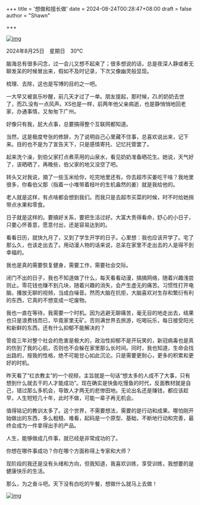 +++
title = '想做和擅长做'
date = 2024-08-24T00:28:47+08:00
draft = false
author = "Shawn"


+++

[
![img](https://oss.metamind.eu.org/202408251018019.jpg)](https://oss.metamind.eu.org/202408251018019.jpg)

2024年8月25日　星期日　30℃



脑海总有很多闪念，过一会儿又想不起来了；很多想说的话，总是夜深人静或者无聊发呆的时候冒出来，假如不及时记录，下次又像幽灵般显现。

梳理、去除，这也是写博的目的之一吧。

一大早又被哀乐吵醒，前几天才过了一单。朋友提起，那时候，ZL的奶奶去世了，而ZL没有一点风声。XS也是一样，前两年他父亲病逝，也是静悄悄地回老家，办通事情，又匆匆下广州。

好像只有我，屁大点事，总要搞得整个互联网都知道。

当然，这是极度夸张的修辞，为了说明自己心里藏不住事，总喜欢说出来，记下来。目的也不是为了宣告天下，只是感情寄托、记忆托管罢了。

起来洗个澡，到伯父家打点煮茶用的山泉水，看见奶奶准备晒花生。她说，天气好了，该晒晒了，再晚些，伯父家的地又没空了吧。

转头又对我说，摘了一些玉米给你，吃完地里还有。你去超市买姜吃干啥？我地里很多，你看伯父那（指着一小堆带着枝叶的生机盎然的姜）就是我给他的。

老人就是这样，有点啥都会想到我们。而我只是去超市买菜的时候，时不时给她捎带点水果和零食。

日子就是这样的。要搞好关系，要把生活过好。大富大贵得看命，舒心的小日子，只要心怀善意，愿意付出，还是容易达到的。

看看日历，就快九月了，又到了学生开学的日子。心里想：我也应该开学了。宅了那么久，也该走出去了。用动漫人物的话来说，总呆在家里不走出去的人是得不到幸福的。

我也是真的需要恢复健身，需要工作，需要社会交际。

闭门不出的日子，我也不知道做了什么，每天看看动漫，搞搞网络，随着兴趣浅尝则止。零花钱也赚不到几块，随着兴趣的消失，会产生虚无的痛苦。习惯性打开电脑，播放无聊的视频，当成白噪音。然而大脑在抗拒，大脑喜欢对生存和繁衍有利的东西，它真的不想变成一坨废物。

我也一直在等待，我需要一个时机。因为逃避无聊痛苦，毫无目的地走出去，结果也只是浪费钱而已，毕竟家里无矿。否则满世界去旅游，吃喝玩乐，每日接受阳光和新鲜的东西，还有什么抑郁不能解决的？

管疫三年对整个社会的危害是极大的，政治性抑郁不是开玩笑的，新冠病毒也是真的伤到了我的心肌，否则也不会躲在家里那么长时间。同时，我也知道，生命会找出路的，按我的性格，绝不可能甘心如此沉沦。只是需要更耐心，更多的积累和更好的时机。

昨天看了“红衣教主”的一个视频，主旨就是一句话“想太多的人成不了大事，只有想到什么就去干的人才能成功”。现在确实是快鱼吃慢鱼的时代，反面教材就是自己，错过那么多机会，导致人才两无的悲惨田地。无论出名还是赚钱，都应该趁早，人生短短几十年，此时不做，可能一辈子再无机会。

值得铭记的教训太多了。这个世界，不需要想法，需要的是行动和成果。哪怕刚开始做出的东西，多么粗糙、难看，起码是一个原型、基础，不断地行动和完善，最终会成为一件拿得出手的产品。

人生，能够做成几件事，就已经是非常成功的了。

你想在哪件事成功？你在哪个方面称得上专家和大师？

现阶段的我还是没有头绪和方向，但我知道，我喜欢训练，享受训练，我想要的是健康快乐的生活。

那么，为之奋斗吧。天下没有白吃的午餐，想做什么就马上去做！



[![img](https://oss.metamind.eu.org/202408251018020.jpg)](https://oss.metamind.eu.org/202408251018020.jpg)
